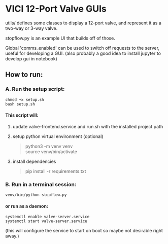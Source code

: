 # VICI 12-Port Valve GUIs 

utils/ defines some classes to display a 12-port valve, and represent it as a two-way or 3-way valve.  

stopflow.py is an example UI that builds off of those.

Global 'comms_enabled' can be used to switch off requests to the server, useful for developing a GUI.  (also probably a good idea to install jupyter to develop gui in notebook)

## How to run: 

### A. Run the setup script:

    chmod +x setup.sh 
    bash setup.sh 

#### This script will: 

1. update valve-frontend.service and run.sh with the installed project path

2. setup python virtual environment (optional) 
    >    python3 -m venv venv \
    >    source venv/bin/activate

3. install dependencies 
    > pip install -r requirements.txt 


### B. Run in a terminal session: 
    venv/bin/python stopflow.py 

#### or run as a daemon: 
    systemctl enable valve-server.service  
    systemctl start valve-server.service

(this will configure the service to start on boot so maybe not desirable right away.)
